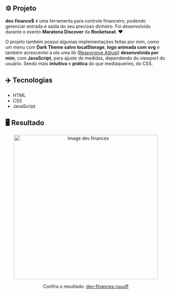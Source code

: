 ## ⚙️ Projeto

**dev.finance$** é uma ferramenta para controle financeiro, podendo gerenciar entrada e saída do seu precioso dinheiro. Foi desenvolvido durante o evento **Maratona Discover** da **Rocketseat**. ❤️

O projeto também possui algumas implementações feitas por mim, como um menu com **Dark Theme salvo localStorage**, **logo animada com svg** e também acrescentei a ele uma lib (<a href="https://github.com/RuuuFF/responsive-adjust">Responsive Adjust</a>) **desenvolvida por mim**, com **JavaScript**, para ajuste de medidas, dependendo do viewport do usuário. Sendo mais **intuitiva** e **prática** do que mediaqueries, do CSS.

## ✈️ Tecnologias

- HTML
- CSS
- JavaScript

## 🖥️ Resultado

<div align="center">
  <img alt="Image dev.finances" src="https://i.imgur.com/f7I7eTh.png" width="450px">
  <p>Confira o resultado: <a href="https://dev-finances-ruuuff.netlify.app">dev-finances-ruuuff</a></p>
</div>

